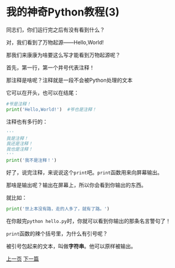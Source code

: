 # 我的神奇Python教程(3)

同志们，你们运行完之后有没有看到什么？

对，我们看到了万物起源——Hello,World!

那我们来康康为啥要这么写才能看到万物起源呢？

首先，第一行，第一个井号代表注释！

那注释是啥呢？注释就是一段不会被Python处理的文本

它可以在开头，也可以在结尾：

```python
#爷是注释！
print('Hello,World!')  #爷也是注释！
```

注释也有多行的：

```python
'''
我是注释！
我还是注释！
我也是注释！
'''
print('我不是注释！')
```

好了，说完注释，来说说这个`print`吧。`print`函数用来向屏幕输出。

那啥是输出呢？输出在屏幕上，所以你会看到你输出的东西。

就比如：

```python
print('世上本没有路，走的人多了，就有了路。')
```

在你敲完`python hello.py`时，你就可以看到你输出的那条名言警句了！

`print`函数的辣个括号里，为什么有引号呢？

被引号包起来的文本，叫做**字符串**。他可以原样被输出。

[上一页](https://clxon.github.io/python/2) [下一篇](https://clxon.github.io/python/4)